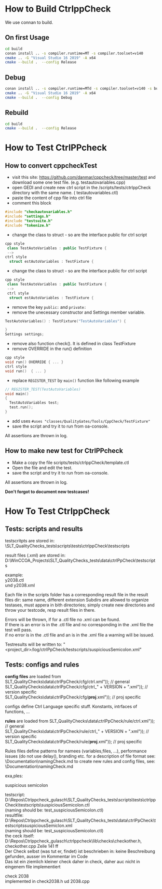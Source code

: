 # How to Build CtrlppCheck

We use connan to build.

## On first Usage

```bash
cd build
conan install .. -s compiler.runtime=MT -s compiler.toolset=v140
cmake .. -G "Visual Studio 16 2019" -A x64
cmake --build .  --config Release
```

## Debug

```bash 
conan install .. -s compiler.runtime=MTd -s compiler.toolset=v140 -s build_type=Debug --build=missing
cmake .. -G "Visual Studio 16 2019" -A x64
cmake --build .  --config Debug
```

## Rebuild

```bash
cd build
cmake --build .  --config Release
```

# How to Test CtrlPPcheck

## How to convert cppcheckTest

+ visit this site: <https://github.com/danmar/cppcheck/tree/master/test> and download some one test file.  (e.g. testautovariables.cpp)
+ open GEDI and create new ctrl script in the /scripts/tests/ctrlppCheck directory with the same name. ( testautovariables.ctl)
+ paste the content of cpp file into ctrl file
+ comment this block

```cpp
#include "checkautovariables.h"
#include "settings.h"
#include "testsuite.h"
#include "tokenize.h"
```

+ change the class to struct - so are the interface public for ctrl script

```cpp
cpp style
 class TestAutoVariables : public TestFixture {
 --> 
ctrl style
  struct estAutoVariables : TestFixture {
```

+ change the class to struct - so are the interface public for ctrl script

```cpp
cpp style
 class TestAutoVariables : public TestFixture {
 --> 
 ctrl style
  struct estAutoVariables : TestFixture {
```

+ remove the key `public:` and `private:`
+ remove the unecessary constructor and Settings member variable.

```cpp
TestAutoVariables() : TestFixture("TestAutoVariables") {

}
Settings settings; 
```

+ remove also function check(). It is defined in class TestFixture
+ remove OVERRIDE in the run() definition

```cpp
cpp style
void run() OVERRIDE { ... }
ctrl style
void run()  { ... }
```

+ replace `REGISTER_TEST` by `main()` function like following example

```cpp
// REGISTER_TEST(TestAutoVariables)
void main()
{
  TestAutoVariables test;
  test.run();
}
```

+ add uses  `#uses "classes/QualityGates/Tools/CppCheck/TestFixture"`
+ save the script and try it to run from oa-console.

 All assertions are thrown in log.

## How to make new test for CtrlPPcheck

+ Make a copy the file scripts/tests/ctrlppCheck/template.ctl
+ Open the file and edit the test.
+ save the script and try it to run from oa-console.

 All assertions are thrown in log.

**Don't forgot to document new testcases!**

# How To Test CtrlppCheck

## Tests: scripts and results

testscritpts are stored in:  
\SLT_QualityChecks_tests\scripts\tests\ctrlppCheck\testscripts

result files (.xml) are stored in:  
D:\WinCCOA_Projects\SLT_QualityChecks_tests\data\ctrlPpCheck\testscripts

example:  
y2038.ctl  
und y2038.xml  

Each file in the scripts folder has a corresponding result file in the result files dir: same name, different extension
Subdirs are allowed to organize testases, must appera in bith directories; simply create new directories and throw your testcode, resp result files in there.  

Errors will be thrown, if for a .ctl file no .xml can be found.  
If there is an error is in the .ctl file and no corresponding <error> in the .xml file the test will pass.  
if  no error is in the .ctl file and an <error> is in the .xml file a warning will be issued.  

Testresults will be written to: "<project_dir>/log/ctrlPpCheck/testscripts/suspiciousSemicolon.xml"

## Tests: configs and rules

**config files** are loaded from 
SLT_QualityChecks\data\ctrlPpCheck/cfg/ctrl.xml")); // general  
SLT_QualityChecks\data\ctrlPpCheck/cfg/ctrl_" + VERSION + ".xml")); // version specific  
SLT_QualityChecks\data\ctrlPpCheck/cfg/__proj__.xml")); // proj specific  

configs define Ctrl Language specific stuff. Konstants, intrfaces of functions, ...

**rules** are loaded from
SLT_QualityChecks\data\ctrlPpCheck/rule/ctrl.xml")); // general  
SLT_QualityChecks\data\ctrlPpCheck/rule/ctrl_" + VERSION + ".xml")); // version specific  
SLT_QualityChecks\data\ctrlPpCheck/rule/__proj__.xml")); // proj specific  

Rules files define patterns
for namees (variables,files, ...), performance issues (do not use delay(), branding etc.
for a description of file format see: \Documentation\namingCheck.md
to create new rules and config files, see: \Documentation\namingCheck.md

exa,ples:  

suspicious semicolon

testscript: D:\Repos\Ctrlppcheck_gulasch\SLT_QualityChecks_tests\scripts\tests\ctrlppCheck\testscripts\suspiciousSemicolon.ctl  
(naming should be: test_suspiciousSemicolon.ctl)  
resultfile: D:\Repos\Ctrlppcheck_gulasch\SLT_QualityChecks_tests\data\ctrlPpCheck\testscriptssuspiciousSemiclon.xml  
(naming should be: test_suspiciousSemicolon.ctl)  
the ceck itself:  
D:\Repos\Ctrlppcheck_gulasch\ctrlppcheck\lib\checks\checkother.h, checkother.cpp Zeile 141 ff  
Der Check selbst (was tut er, findet) ist beschrieben in:  keine Beschreibung gefunden, ausser im Kommentar im Code  
Das ist ein ziemlich kleiner check daher in check, daher auc nicht in eingenem file implementiert  

check 2038  
implemented in check2038.h ud 2038.cpp
